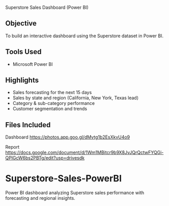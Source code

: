 Superstore Sales Dashboard (Power BI)

## Objective
To build an interactive dashboard using the Superstore dataset in Power BI.

## Tools Used
- Microsoft Power BI

## Highlights
- Sales forecasting for the next 15 days  
- Sales by state and region (California, New York, Texas lead)  
- Category & sub-category performance  
- Customer segmentation and trends  

## Files Included
Dashboard
https://photos.app.goo.gl/dMvtg1b2EsXkvU4o9

Report
https://docs.google.com/document/d/1Wm1MBitcr9b9X8JvJQrQctwFYQGi-QPlGcW6bs2PBTg/edit?usp=drivesdk


# Superstore-Sales-PowerBI
Power BI dashboard analyzing Superstore sales performance with forecasting and regional insights.
